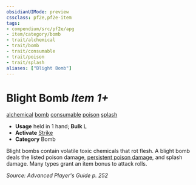 ```yaml
---
obsidianUIMode: preview
cssclass: pf2e,pf2e-item
tags:
- compendium/src/pf2e/apg
- item/category/bomb
- trait/alchemical
- trait/bomb
- trait/consumable
- trait/poison
- trait/splash
aliases: ["Blight Bomb"]
---
```

# Blight Bomb *Item 1+*  
[alchemical](../../../rules/traits/alchemical.md)  [bomb](../../../rules/traits/bomb.md)  [consumable](../../../rules/traits/consumable.md)  [poison](../../../rules/traits/poison.md)  [splash](../../../rules/traits/splash.md)  

- **Usage** held in 1 hand; **Bulk** L
- **Activate** [Strike](../../../rules/actions/strike.md)
- **Category** Bomb

Blight bombs contain volatile toxic chemicals that rot flesh. A blight bomb deals the listed poison damage, [persistent poison damage](../../../rules/conditions.md#Persistent%20Damage), and splash damage. Many types grant an item bonus to attack rolls.

*Source: Advanced Player's Guide p. 252*
